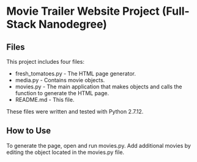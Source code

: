 # Movie Trailer Website Project (Full-Stack Nanodegree)

## Files

This project includes four files:

- fresh_tomatoes.py - The HTML page generator.
- media.py - Contains movie objects.
- movies.py - The main application that makes objects and calls the function to generate the HTML page.
- README.md - This file.

These files were written and tested with Python 2.7.12.

## How to Use

To generate the page, open and run movies.py. Add additional movies by editing the object located in the movies.py file.
